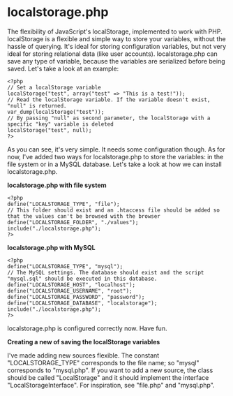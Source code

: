 localstorage.php
================

The flexibility of JavaScript's localStorage, implemented to work with PHP. localStorage is a flexible and simple way to store your variables, without the hassle of querying. It's ideal for storing configuration variables, but not very ideal for storing relational data (like user accounts). localstorage.php can save any type of variable, because the variables are serialized before being saved. Let's take a look at an example:

	<?php
	// Set a localStorage variable
	localStorage("test", array("test" => "This is a test!"));
	// Read the localStorage variable. If the variable doesn't exist, "null" is returned.
	var_dump(localStorage("test"));
	// By passing "null" as second parameter, the localStorage with a specific "key" variable is deleted
	localStorage("test", null);
	?>

As you can see, it's very simple. It needs some configuration though. As for now, I've added two ways for localstorage.php to store the variables: in the file system or in a MySQL database. Let's take a look at how we can install localstorage.php.

**localstorage.php with file system**

	<?php
	define("LOCALSTORAGE_TYPE", "file");
	// This folder should exist and an .htaccess file should be added so that the values can't be browsed with the browser
	define("LOCALSTORAGE_FOLDER", "./values");
	include("./localstorage.php");
	?>

**localstorage.php with MySQL**

	<?php
	define("LOCALSTORAGE_TYPE", "mysql");
	// The MySQL settings. The database should exist and the script "mysql.sql" should be executed in this database.
	define("LOCALSTORAGE_HOST", "localhost");
	define("LOCALSTORAGE_USERNAME", "root");
	define("LOCALSTORAGE_PASSWORD", "password");
	define("LOCALSTORAGE_DATABASE", "localstorage");
	include("./localstorage.php");
	?>
	
localstorage.php is configured correctly now. Have fun.

**Creating a new of saving the localStorage variables**

I've made adding new sources flexible. The constant "LOCALSTORAGE_TYPE" corresponds to the file name; so "mysql" corresponds to "mysql.php". If you want to add a new source, the class should be called "LocalStorage" and it should implement the interface "LocalStorageInterface". For inspiration, see "file.php" and "mysql.php".